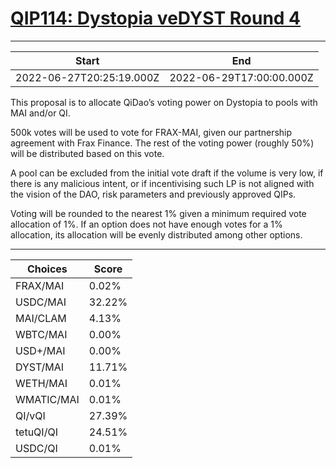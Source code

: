 
# [QIP114: Dystopia veDYST Round 4](https://snapshot.org/#/qidao.eth/proposal/0xaef5ea5213e3914ac33f162fa95dd100e7fa44b2cfca7109181fed34723cd30b)

---
| Start | End |
| --- | --- |
| 2022-06-27T20:25:19.000Z | 2022-06-29T17:00:00.000Z |


This proposal is to allocate QiDao’s voting power on Dystopia to pools with MAI and/or QI.

500k votes will be used to vote for FRAX-MAI, given our partnership agreement with Frax Finance. The rest of the voting power (roughly 50%) will be distributed based on this vote. 

A pool can be excluded from the initial vote draft if the volume is very low, if there is any malicious intent, or if incentivising such LP is not aligned with the vision of the DAO, risk parameters and previously approved QIPs.

Voting will be rounded to the nearest 1% given a minimum required vote allocation of 1%. If an option does not have enough votes for a 1% allocation, its allocation will be evenly distributed among other options.

---
| Choices | Score |
| --- | --- |
| FRAX/MAI | 0.02% |
| USDC/MAI | 32.22% |
| MAI/CLAM | 4.13% |
| WBTC/MAI | 0.00% |
| USD+/MAI | 0.00% |
| DYST/MAI | 11.71% |
| WETH/MAI | 0.01% |
| WMATIC/MAI | 0.01% |
| QI/vQI | 27.39% |
| tetuQI/QI | 24.51% |
| USDC/QI | 0.01% |

